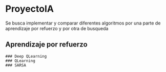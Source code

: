 # ProyectoIA
Se busca implementar y comparar diferentes algoritmos por una parte de aprendizaje por refuerzo y por otra de busqueda
## Aprendizaje por refuerzo
    ### Deep QLearning
    ### QLearning
    ### SARSA